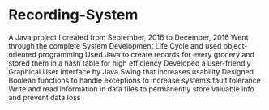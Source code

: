 # Recording-System
A Java project I created from September, 2016 to December, 2016
Went through the complete System Development Life Cycle and used object-oriented programming 
Used Java to create records for every grocery and stored them in a hash table for high efficiency 
Developed a user-friendly Graphical User Interface by Java Swing that increases usability
Designed Boolean functions to handle exceptions to increase system’s fault tolerance
Write and read information in data files to permanently store valuable info and prevent data loss
